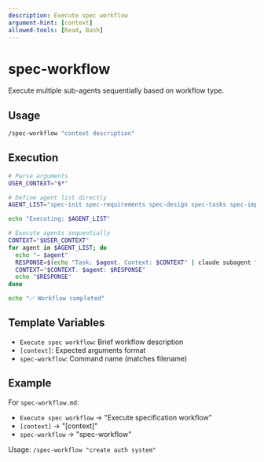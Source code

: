 ```yaml
---
description: Execute spec workflow
argument-hint: [context]
allowed-tools: [Read, Bash]
---
```


# spec-workflow

Execute multiple sub-agents sequentially based on workflow type.

## Usage

```bash
/spec-workflow "context description"
```

## Execution

```bash
# Parse arguments
USER_CONTEXT="$*"

# Define agent list directly
AGENT_LIST="spec-init spec-requirements spec-design spec-tasks spec-impl"

echo "Executing: $AGENT_LIST"

# Execute agents sequentially
CONTEXT="$USER_CONTEXT"
for agent in $AGENT_LIST; do
  echo "→ $agent"
  RESPONSE=$(echo "Task: $agent. Context: $CONTEXT" | claude subagent "$agent" 2>/dev/null || echo "Failed")
  CONTEXT="$CONTEXT. $agent: $RESPONSE"
  echo "$RESPONSE"
done

echo "✅ Workflow completed"
```

## Template Variables

- `Execute spec workflow`: Brief workflow description
- `[context]`: Expected arguments format
- `spec-workflow`: Command name (matches filename)

## Example

For `spec-workflow.md`:

- `Execute spec workflow` → "Execute specification workflow"
- `[context]` → "[context]"
- `spec-workflow` → "spec-workflow"

Usage: `/spec-workflow "create auth system"`
